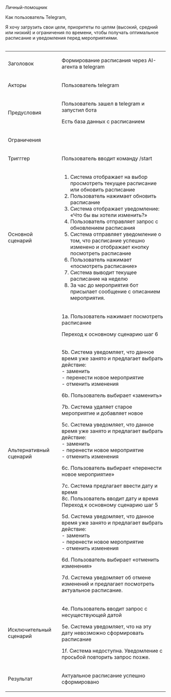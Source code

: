Личный-помощник

Как пользователь Telegram,

Я хочу загрузить свои цели, приоритеты по целям (высокий, средний или низкий) и ограничения по времени, чтобы получать оптимальное расписание и уведомления перед мероприятиями.  
<br/>

<div class="joplin-table-wrapper"><table><tbody><tr><td><p>Заголовок</p></td><td><p>Формирование расписания через AI-агента в telegram</p></td></tr><tr><td><p>Акторы</p></td><td><p>Пользователь telegram</p></td></tr><tr><td><p>Предусловия</p></td><td><p>Пользователь зашел в telegram и запустил бота</p><p>Есть база данных с расписанием</p></td></tr><tr><td><p>Ограничения</p></td><td><p></p></td></tr><tr><td><p>Тригггер</p></td><td><p>Пользователь вводит команду /start</p></td></tr><tr><td><p>Основной сценарий</p></td><td><ol><li>Система отображает на выбор просмотреть текущее расписание или обновить расписание</li><li>Пользователь нажимает обновить расписание</li><li>Система отображает уведомление: «Что бы вы хотели изменить?»</li><li>Пользователь отправляет запрос с обновлением расписания</li><li>Система отправляет уведомление о том, что расписание успешно изменено и отображает кнопку посмотреть расписание</li><li>Пользователь нажимает «посмотреть расписание»</li><li>Система выводит текущее расписание на неделю</li><li>За час до мероприятия бот присылает сообщение с описанием мероприятия.<br></li></ol></td></tr><tr><td><p>Альтернативный сценарий</p></td><td><p>1а. Пользователь нажимает посмотреть расписание</p><p>Переход к основному сценарию шаг 6</p><p><br>5b. Система уведомляет, что данное время уже занято и предлагает выбрать действие:<br>- заменить<br>- перенести новое мероприятие<br>- отменить изменения</p><p>6b. Пользователь выбирает «заменить»</p><p>7b. Система удаляет старое мероприятие и добавляет новое</p><p></p><p>5c. Система уведомляет, что данное время уже занято и предлагает выбрать действие:<br>- заменить<br>- перенести новое мероприятие<br>- отменить изменения</p><p>6c. Пользователь выбирает «перенести новое мероприятие»</p><p>7с. Система предлагает ввести дату и время<br>8c. Пользователь вводит дату и время<br>Переход к основному сценарию шаг 5</p><p></p><p>5d. Система уведомляет, что данное время уже занято и предлагает выбрать действие:<br>- заменить<br>- перенести новое мероприятие<br>- отменить изменения</p><p>6d. Пользователь выбирает «отменить изменения»</p><p>7d. Система уведомляет об отмене изменений и предлагает посмотреть актуальное расписание.</p><p></p></td></tr><tr><td><p>Исключительный сценарий</p></td><td><p>4e. Пользователь вводит запрос с несуществующей датой</p><p>5е. Система уведомляет, что на эту дату невозможно сформировать расписание</p><p></p><p>1f. Система недоступна. Уведомление с просьбой повторить запрос позже.</p></td></tr><tr><td><p>Результат</p></td><td><p>Актуальное расписание успешно сформировано</p></td></tr></tbody></table></div>